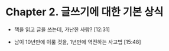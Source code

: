 # Chapter 2. 글쓰기에 대한 기본 상식

- 책을 읽고 글을 쓰는데, 가난한 사람? [12:31]

- 남이 10년만에 이룰 것을, 1년만에 역전하는 사고법 [15:48]